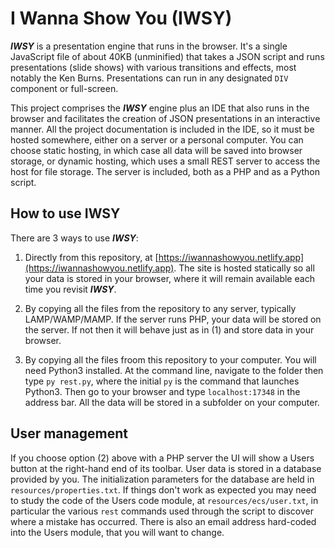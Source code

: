 # I Wanna Show You (IWSY)

_**IWSY**_ is a presentation engine that runs in the browser. It's a single JavaScript file of about 40KB (unminified) that takes a JSON script and runs presentations (slide shows) with various transitions and effects, most notably the Ken Burns. Presentations can run in any designated `DIV` component or full-screen.

This project comprises the _**IWSY**_ engine plus an IDE that also runs in the browser and facilitates the creation of JSON presentations in an interactive manner.  All the project documentation is included in the IDE, so it must be hosted somewhere, either on a server or a personal computer. You can choose static hosting, in which case all data will be saved into browser storage, or dynamic hosting, which uses a small REST server to access the host for file storage. The server is included, both as a PHP and as a Python script.

## How to use IWSY

There are 3 ways to use _**IWSY**_:

1. Directly from this repository, at [https://iwannashowyou.netlify.app](https://iwannashowyou.netlify.app). The site is hosted statically so all your data is stored in your browser, where it will remain available each time you revisit _**IWSY**_.
  
1. By copying all the files from the repository to any server, typically LAMP/WAMP/MAMP. If the server runs PHP, your data will be stored on the server. If not then it will behave just as in (1) and store data in your browser.
  
1. By copying all the files froom this repository to your computer. You will need Python3 installed. At the command line, navigate to the folder then type `py rest.py`, where the initial `py` is the command that launches Python3. Then go to your browser and type `localhost:17348` in the address bar. All the data will be stored in a subfolder on your computer.

## User management

If you choose option (2) above with a PHP server the UI will show a Users button at the right-hand end of its toolbar. User data is stored in a database provided by you. The initialization parameters for the database are held in `resources/properties.txt`. If things don't work as expected you may need to study the code of the Users code module, at `resources/ecs/user.txt`, in particular the various `rest` commands used through the script to discover where a mistake has occurred. There is also an email address hard-coded into the Users module, that you will want to change.
